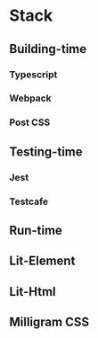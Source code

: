 
# Stack

## Building-time

### Typescript

### Webpack

### Post CSS

## Testing-time

### Jest

### Testcafe

## Run-time

## Lit-Element

## Lit-Html

## Milligram CSS
